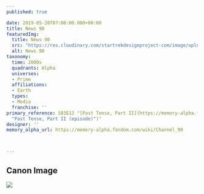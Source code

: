 ```yaml
---
published: true

date: 2019-05-28T07:00:00.000+00:00
title: News 90
featuredImg:
  title: News 90
  src: "https://res.cloudinary.com/startrekdesignproject-com/image/upload/v1559070700/News90.png"
  alt: News 90
taxonomy:
  time: 2000s
  quadrants: Alpha
  universes:
  - Prime
  affiliations:
  - Earth
  types:
  - Media
  franchise: ''
primary_reference: S03E12 "[Past Tense, Part II](https://memory-alpha.fandom.com/wiki/Past_Tense,_Part_II
  "Past Tense, Part II (episode)")"
designer: ''
memory_alpha_url: https://memory-alpha.fandom.com/wiki/Channel_90



---
```

## Canon Image

![](https://res.cloudinary.com/startrekdesignproject-com/image/upload/v1559070700/News90_PastTenseII1.jpg)